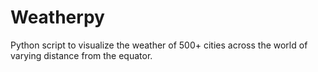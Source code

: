 # Weatherpy
Python script to visualize the weather of 500+ cities across the world of varying distance from the equator.
